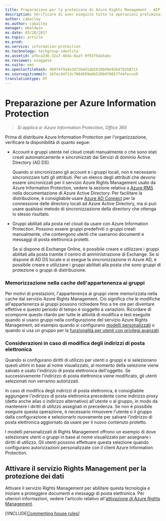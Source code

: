 ```yaml
---
title: Preparazione per la protezione di Azure Rights Management - AIP
description: Verificare di aver eseguito tutte le operazioni preliminari all&quot;uso del servizio Azure Rights Management, in modo da consentire all&quot;organizzazione di proteggere documenti e messaggi di posta elettronica.
author: cabailey
ms.author: cabailey
manager: mbaldwin
ms.date: 03/28/2017
ms.topic: article
ms.prod: 
ms.service: information-protection
ms.technology: techgroup-identity
ms.assetid: afbca2d6-32a7-4bda-8aaf-9f93f5da5abc
ms.reviewer: esaggese
ms.suite: ems
ms.openlocfilehash: 4b074f9a9a3d72b4d1ab5810b69e92b4792b0711
ms.sourcegitcommit: 16fec44713c7064959ebb520b9f0857744fecce9
translationtype: HT
---
```

# <a name="preparing-for-azure-information-protection"></a>Preparazione per Azure Information Protection

>*Si applica a: Azure Information Protection, Office 365*

Prima di distribuire Azure Information Protection per l'organizzazione, verificare la disponibilità di quanto segue:

-   Account e gruppi utente nel cloud creati manualmente o che sono stati creati automaticamente e sincronizzati dai Servizi di dominio Active Directory (AD DS).

    Quando si sincronizzano gli account e i gruppi locali, non è necessario sincronizzare tutti gli attributi. Per un elenco degli attributi che devono essere sincronizzati per il servizio Azure Rights Management usato da Azure Information Protection, vedere la sezione relativa a [Azure RMS](/active-directory/active-directory-aadconnectsync-attributes-synchronized#azure-rms) nella documentazione di Azure Active Directory. Per facilitare la distribuzione, è consigliabile usare [Azure AD Connect](/active-directory/active-directory-aadconnectsync-whatis) per la connessione delle directory locali ad Azure Active Directory, ma si può usare qualsiasi metodo di sincronizzazione della directory che ottenga lo stesso risultato.

-   Gruppi abilitati alla posta nel cloud da usare con Azure Information Protection. Possono essere gruppi predefiniti o gruppi creati manualmente, che contengono utenti che useranno documenti e messaggi di posta elettronica protetti.

    Se si dispone di Exchange Online, è possibile creare e utilizzare i gruppi abilitati alla posta tramite il centro di amministrazione di Exchange. Se si dispone di AD DS locale e si esegue la sincronizzazione in Azure AD, è possibile creare e utilizzare i gruppi abilitati alla posta che sono gruppi di protezione o gruppi di distribuzione.

### <a name="group-membership-caching"></a>Memorizzazione nella cache dell'appartenenza ai gruppi

Per motivi di prestazioni, l'appartenenza ai gruppi viene memorizzata nella cache dal servizio Azure Rights Management. Ciò significa che le modifiche all'appartenenza ai gruppi possono richiedere fino a tre ore per diventare effettive e questo periodo di tempo è soggetto a variazioni. Ricordare di scomporre questo ritardo per tutte le attività di modifica e test eseguite quando si usano gruppi nella configurazione del servizio Azure Rights Management, ad esempio quando si configurano [modelli personalizzati](../deploy-use/configure-custom-templates.md) o quando si usa un gruppo per la [funzionalità per utenti con privilegi avanzati](../deploy-use/configure-super-users.md). 

### <a name="considerations-if-email-addresses-change"></a>Considerazioni in caso di modifica degli indirizzi di posta elettronica

Quando si configurano diritti di utilizzo per utenti o gruppi e si selezionano questi ultimi in base al nome visualizzato, al momento della selezione viene salvato e usato l'indirizzo di posta elettronica dell'oggetto. Se successivamente l'indirizzo di posta elettronica viene modificato, gli utenti selezionati non verranno autorizzati.

In caso di modifica degli indirizzi di posta elettronica, è consigliabile aggiungere l'indirizzo di posta elettronica precedente come indirizzo proxy (detto anche alias o indirizzo alternativo) all'utente o al gruppo, in modo da mantenere i diritti di utilizzo assegnati in precedenza. Se non è possibile eseguire questa operazione, è necessario rimuovere l'utente o il gruppo dalla configurazione e selezionarlo nuovamente per salvare l'indirizzo di posta elettronica aggiornato da usare per il nuovo contenuto protetto.

I modelli personalizzati di Rights Management offrono un esempio di dove selezionare utenti o gruppi in base al nome visualizzato per assegnare i diritti di utilizzo. Gli utenti possono effettuare questa selezione quando configurano autorizzazioni personalizzate con il client Azure Information Protection.

## <a name="activate-the-rights-management-service-for-data-protection"></a>Attivare il servizio Rights Management per la protezione dei dati
Attivare il servizio Rights Management per abilitare questa tecnologia e iniziare a proteggere documenti e messaggi di posta elettronica. Per ulteriori informazioni, vedere l'articolo relativo all'[attivazione di Azure Rights Management](../deploy-use/activate-service.md).

[!INCLUDE[Commenting house rules](../includes/houserules.md)]



